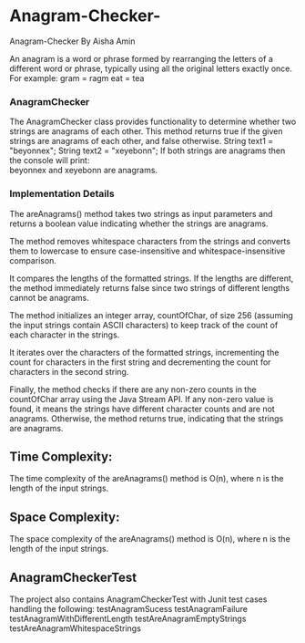 # Anagram-Checker-
Anagram-Checker By Aisha Amin

An anagram is a word or phrase formed by rearranging the letters of a different word or phrase, typically using all the original letters exactly once.
For example: 
gram = ragm
eat = tea

### AnagramChecker
The AnagramChecker class provides functionality to determine whether two strings are anagrams of each other. 
This method returns true if the given strings are anagrams of each other, and false otherwise.
String text1 = "beyonnex";
String text2 = "xeyebonn";
If both strings are anagrams then the console will print:  
beyonnex and xeyebonn are anagrams.

### Implementation Details

The areAnagrams() method takes two strings as input parameters and returns a boolean value indicating whether the strings are anagrams.

The method removes whitespace characters from the strings and converts them to lowercase to ensure case-insensitive and whitespace-insensitive comparison.

It compares the lengths of the formatted strings. If the lengths are different, the method immediately returns false since two strings of different lengths cannot be anagrams.

The method initializes an integer array, countOfChar, of size 256 (assuming the input strings contain ASCII characters) to keep track of the count of each character in the strings.

It iterates over the characters of the formatted strings, incrementing the count for characters in the first string and decrementing the count for characters in the second string.

Finally, the method checks if there are any non-zero counts in the countOfChar array using the Java Stream API. If any non-zero value is found, it means the strings have different character counts and are not anagrams.
Otherwise, the method returns true, indicating that the strings are anagrams.

## Time Complexity:
 The time complexity of the areAnagrams() method is O(n), where n is the length of the input strings.

## Space Complexity:
 The space complexity of the areAnagrams() method is O(n), where n is the length of the input strings.

## AnagramCheckerTest
The project also contains AnagramCheckerTest with Junit test cases handling the following:
testAnagramSucess
testAnagramFailure
testAnagramWithDifferentLength
testAreAnagramEmptyStrings
testAreAnagramWhitespaceStrings
